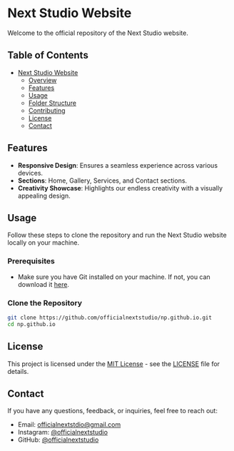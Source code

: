 
# Next Studio Website

Welcome to the official repository of the Next Studio website.
## Table of Contents

- [Next Studio Website](#next-studio-website)
  - [Overview](#overview)
  - [Features](#features)
  - [Usage](#usage)
  - [Folder Structure](#folder-structure)
  - [Contributing](#contributing)
  - [License](#license)
  - [Contact](#contact)




## Features

- **Responsive Design**: Ensures a seamless experience across various devices.
- **Sections**: Home, Gallery, Services, and Contact sections.
- **Creativity Showcase**: Highlights our endless creativity with a visually appealing design.


## Usage

Follow these steps to clone the repository and run the Next Studio website locally on your machine.

### Prerequisites

- Make sure you have Git installed on your machine. If not, you can download it [here](https://git-scm.com/).




### Clone the Repository

```bash
git clone https://github.com/officialnextstudio/np.github.io.git
cd np.github.io
```

## License

This project is licensed under the [MIT License](LICENSE) - see the [LICENSE](LICENSE) file for details.


## Contact

If you have any questions, feedback, or inquiries, feel free to reach out:

- Email: [officialnextstdio@gmail.com](mailto:officialnextstdio@gmail.com)
- Instagram: [@officialnextstudio](https://www.instagram.com/officialnextstudio/)
- GitHub: [@officialnextstudio](https://github.com/officialnextstudio)